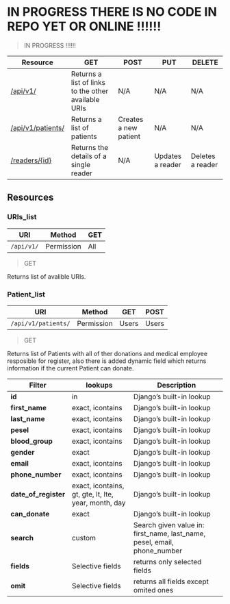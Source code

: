 # IN PROGRESS THERE IS NO CODE IN REPO YET OR ONLINE !!!!!!
> IN PROGRESS !!!!!!



| Resource                                              | GET                                                 | POST                                  | PUT                               | DELETE                                      |
| ----------------------------------------------------- | --------------------------------------------------- | ------------------------------------- | --------------------------------- | ------------------------------------------- |
| [/api/v1/](#URIs_list)                             | Returns a list of links to the other available URIs | N/A                                   | N/A                               | N/A                                         |
| [/api/v1/patients/](#Patient_list)                                 | Returns a list of patients                           | Creates a new patient                  | N/A                               | N/A                                         |
| [/readers/{id}](#reader)                             | Returns the details of a single reader              | N/A                                   | Updates a reader                  | Deletes a reader                            |


## Resources
### URIs_list

| URI | Method   |**GET** |
| --- |  ------- |  ------- |
| `/api/v1/`  | Permission |All      |


> GET

Returns list of avalible URIs.

### Patient_list

| URI                  | Method         |**GET**     |**POST** |
| -------------------- |  ------------- |  --------- |-------- |
| `/api/v1/patients/`  | Permission     | Users      | Users   |

> GET

Returns list of Patients with all of ther donations and medical employee resposible for register, also there is added dynamic field which returns information if the current Patient can donate.

| Filter                | lookups           | Description |
| --------------------- | ---------------- | ----------- |
| **id**                | in           | Django’s built-in lookup |
| **first_name**          | exact, icontains           | Django’s built-in lookup |
| **last_name**         | exact, icontains           | Django’s built-in lookup |
| **pesel**          | exact, icontains           | Django’s built-in lookup |
| **blood_group**            | exact, icontains          | Django’s built-in lookup |
| **gender**      | exact          | Django’s built-in lookup |
| **email**      | exact, icontains          | Django’s built-in lookup |
| **phone_number**      | exact, icontains          | Django’s built-in lookup |
| **date_of_register**      | exact, icontains, gt, gte, lt, lte, year, month, day          | Django’s built-in lookup |
| **can_donate**      | exact          | Django’s built-in lookup |
| **search**      | custom          | Search given value in: first_name, last_name, pesel, email, phone_number   |
| **fields**      | Selective fields          | returns only selected fields |
| **omit**      | Selective fields          | returns all fields except omited ones |
